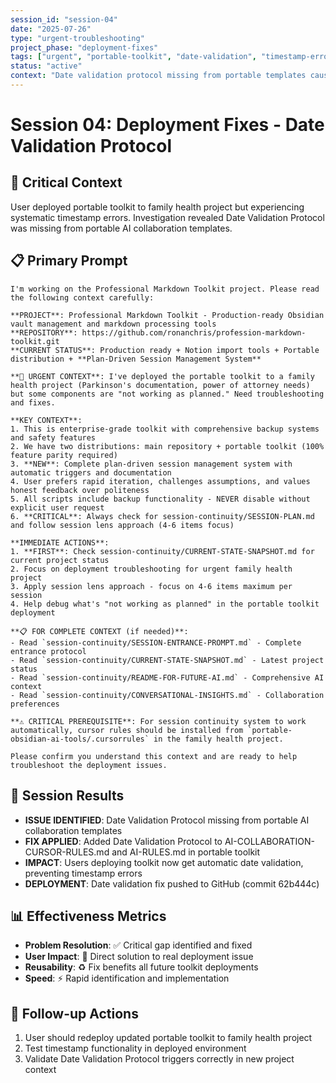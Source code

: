 ```yaml
---
session_id: "session-04"  
date: "2025-07-26"
type: "urgent-troubleshooting"
project_phase: "deployment-fixes"
tags: ["urgent", "portable-toolkit", "date-validation", "timestamp-errors", "deployment"]
status: "active"
context: "Date validation protocol missing from portable templates causing timestamp errors in deployed projects"
---
```


# Session 04: Deployment Fixes - Date Validation Protocol

## 🚨 **Critical Context**
User deployed portable toolkit to family health project but experiencing systematic timestamp errors. Investigation revealed Date Validation Protocol was missing from portable AI collaboration templates.

## 📋 **Primary Prompt**

```
I'm working on the Professional Markdown Toolkit project. Please read the following context carefully:

**PROJECT**: Professional Markdown Toolkit - Production-ready Obsidian vault management and markdown processing tools
**REPOSITORY**: https://github.com/ronanchris/profession-markdown-toolkit.git
**CURRENT STATUS**: Production ready + Notion import tools + Portable distribution + **Plan-Driven Session Management System**

**🚨 URGENT CONTEXT**: I've deployed the portable toolkit to a family health project (Parkinson's documentation, power of attorney needs) but some components are "not working as planned." Need troubleshooting and fixes.

**KEY CONTEXT**:
1. This is enterprise-grade toolkit with comprehensive backup systems and safety features
2. We have two distributions: main repository + portable toolkit (100% feature parity required)
3. **NEW**: Complete plan-driven session management system with automatic triggers and documentation
4. User prefers rapid iteration, challenges assumptions, and values honest feedback over politeness
5. All scripts include backup functionality - NEVER disable without explicit user request
6. **CRITICAL**: Always check for session-continuity/SESSION-PLAN.md and follow session lens approach (4-6 items focus)

**IMMEDIATE ACTIONS**:
1. **FIRST**: Check session-continuity/CURRENT-STATE-SNAPSHOT.md for current project status
2. Focus on deployment troubleshooting for urgent family health project
3. Apply session lens approach - focus on 4-6 items maximum per session
4. Help debug what's "not working as planned" in the portable toolkit deployment

**📋 FOR COMPLETE CONTEXT (if needed)**:
- Read `session-continuity/SESSION-ENTRANCE-PROMPT.md` - Complete entrance protocol
- Read `session-continuity/CURRENT-STATE-SNAPSHOT.md` - Latest project status  
- Read `session-continuity/README-FOR-FUTURE-AI.md` - Comprehensive AI context
- Read `session-continuity/CONVERSATIONAL-INSIGHTS.md` - Collaboration preferences

**⚠️ CRITICAL PREREQUISITE**: For session continuity system to work automatically, cursor rules should be installed from `portable-obsidian-ai-tools/.cursorrules` in the family health project.

Please confirm you understand this context and are ready to help troubleshoot the deployment issues.
```

## 🔧 **Session Results**
- **ISSUE IDENTIFIED**: Date Validation Protocol missing from portable AI collaboration templates
- **FIX APPLIED**: Added Date Validation Protocol to AI-COLLABORATION-CURSOR-RULES.md and AI-RULES.md in portable toolkit
- **IMPACT**: Users deploying toolkit now get automatic date validation, preventing timestamp errors
- **DEPLOYMENT**: Date validation fix pushed to GitHub (commit 62b444c)

## 📊 **Effectiveness Metrics**
- **Problem Resolution**: ✅ Critical gap identified and fixed
- **User Impact**: 🎯 Direct solution to real deployment issue
- **Reusability**: ♻️ Fix benefits all future toolkit deployments
- **Speed**: ⚡ Rapid identification and implementation

## 🔄 **Follow-up Actions**
1. User should redeploy updated portable toolkit to family health project
2. Test timestamp functionality in deployed environment
3. Validate Date Validation Protocol triggers correctly in new project context 